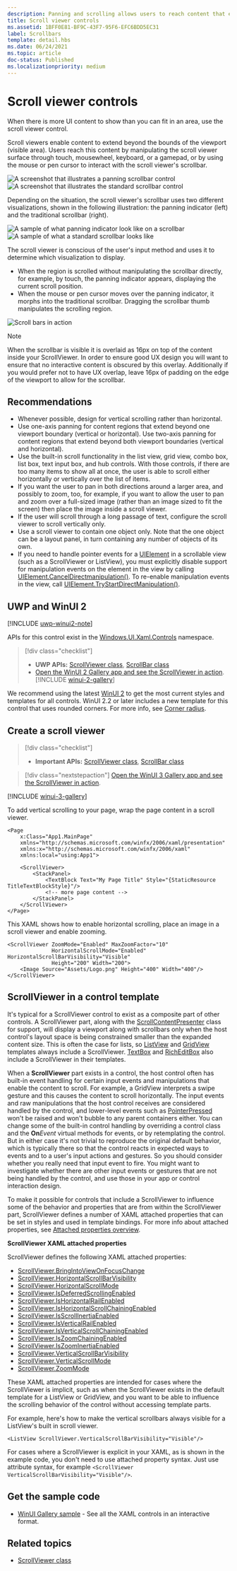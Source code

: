 ```yaml
---
description: Panning and scrolling allows users to reach content that extends beyond the bounds of the screen.
title: Scroll viewer controls
ms.assetid: 1BFF0E81-BF9C-43F7-95F6-EFC6BDD5EC31
label: Scrollbars
template: detail.hbs
ms.date: 06/24/2021
ms.topic: article
doc-status: Published
ms.localizationpriority: medium
---
```

# Scroll viewer controls

When there is more UI content to show than you can fit in an area, use the scroll viewer control.

Scroll viewers enable content to extend beyond the bounds of the viewport (visible area). Users reach this content by manipulating the scroll viewer surface through touch, mousewheel, keyboard, or a gamepad, or by using the mouse or pen cursor to interact with the scroll viewer's scrollbar.

![A screenshot that illustrates a panning scrollbar control](images/scrollbar-panning-1.png)
![A screenshot that illustrates the standard scrollbar control](images/scrollBar-standard-1.png)

Depending on the situation, the scroll viewer's scrollbar uses two different visualizations, shown in the following illustration: the panning indicator (left) and the traditional scrollbar (right).

![A sample of what panning indicator look like on a scrollbar](images/scrollbar-panning.png)
![A sample of what a standard scrollbar looks like](images/scrollbar-traditional.png)

The scroll viewer is conscious of the user's input method and uses it to determine which visualization to display.

* When the region is scrolled without manipulating the scrollbar directly, for example, by touch, the panning indicator appears, displaying the current scroll position.
* When the mouse or pen cursor moves over the panning indicator, it morphs into the traditional scrollbar.  Dragging the scrollbar thumb manipulates the scrolling region.

![Scroll bars in action](images/conscious-scroll.gif)

> [!NOTE]
> When the scrollbar is visible it is overlaid as 16px on top of the content inside your ScrollViewer. In order to ensure good UX design you will want to ensure that no interactive content is obscured by this overlay. Additionally if you would prefer not to have UX overlap, leave 16px of padding on the edge of the viewport to allow for the scrollbar.

## Recommendations

- Whenever possible, design for vertical scrolling rather than horizontal.
- Use one-axis panning for content regions that extend beyond one viewport boundary (vertical or horizontal). Use two-axis panning for content regions that extend beyond both viewport boundaries (vertical and horizontal).
- Use the built-in scroll functionality in the list view, grid view, combo box, list box, text input box, and hub controls. With those controls, if there are too many items to show all at once, the user is able to scroll either horizontally or vertically over the list of items.
- If you want the user to pan in both directions around a larger area, and possibly to zoom, too, for example, if you want to allow the user to pan and zoom over a full-sized image (rather than an image sized to fit the screen) then place the image inside a scroll viewer.
- If the user will scroll through a long passage of text, configure the scroll viewer to scroll vertically only.
- Use a scroll viewer to contain one object only. Note that the one object can be a layout panel, in turn containing any number of objects of its own.
- If you need to handle pointer events for a [UIElement](/windows/windows-app-sdk/api/winrt/microsoft.UI.Xaml.UIElement) in a scrollable view (such as a ScrollViewer or ListView), you must explicitly disable support for manipulation events on the element in the view by calling [UIElement.CancelDirectmanipulation()](/windows/windows-app-sdk/api/winrt/microsoft.ui.xaml.uielement.canceldirectmanipulations). To re-enable manipulation events in the view, call [UIElement.TryStartDirectManipulation()](/windows/windows-app-sdk/api/winrt/microsoft.ui.xaml.uielement.trystartdirectmanipulation).

## UWP and WinUI 2

[!INCLUDE [uwp-winui2-note](../../../includes/uwp-winui-2-note.md)]

APIs for this control exist in the [Windows.UI.Xaml.Controls](/uwp/api/Windows.UI.Xaml.Controls) namespace.

> [!div class="checklist"]
>
> - **UWP APIs:** [ScrollViewer class](/uwp/api/Windows.UI.Xaml.Controls.ScrollViewer), [ScrollBar class](/uwp/api/windows.ui.xaml.controls.primitives.scrollbar)
> - [Open the WinUI 2 Gallery app and see the ScrollViewer in action](winui2gallery:/item/ScrollViewer). [!INCLUDE [winui-2-gallery](../../../includes/winui-2-gallery.md)]

We recommend using the latest [WinUI 2](/windows/apps/winui/winui2/) to get the most current styles and templates for all controls. WinUI 2.2 or later includes a new template for this control that uses rounded corners. For more info, see [Corner radius](../style/rounded-corner.md).

## Create a scroll viewer

> [!div class="checklist"]
>
> - **Important APIs:** [ScrollViewer class](/windows/windows-app-sdk/api/winrt/microsoft.UI.Xaml.Controls.ScrollViewer), [ScrollBar class](/windows/windows-app-sdk/api/winrt/microsoft.ui.xaml.controls.primitives.scrollbar)

> [!div class="nextstepaction"]
> [Open the WinUI 3 Gallery app and see the ScrollViewer in action](winui3gallery:/item/ScrollViewer).

[!INCLUDE [winui-3-gallery](../../../includes/winui-3-gallery.md)]

To add vertical scrolling to your page, wrap the page content in a scroll viewer.

```xaml
<Page
    x:Class="App1.MainPage"
    xmlns="http://schemas.microsoft.com/winfx/2006/xaml/presentation"
    xmlns:x="http://schemas.microsoft.com/winfx/2006/xaml"
    xmlns:local="using:App1">

    <ScrollViewer>
        <StackPanel>
            <TextBlock Text="My Page Title" Style="{StaticResource TitleTextBlockStyle}"/>
            <!-- more page content -->
        </StackPanel>
    </ScrollViewer>
</Page>
```

This XAML shows how to enable horizontal scrolling, place an image in a scroll viewer and enable zooming.

```xaml
<ScrollViewer ZoomMode="Enabled" MaxZoomFactor="10"
              HorizontalScrollMode="Enabled" HorizontalScrollBarVisibility="Visible"
              Height="200" Width="200">
    <Image Source="Assets/Logo.png" Height="400" Width="400"/>
</ScrollViewer>
```

## ScrollViewer in a control template

It's typical for a ScrollViewer control to exist as a composite part of other controls. A ScrollViewer part, along with the [ScrollContentPresenter](/windows/windows-app-sdk/api/winrt/microsoft.UI.Xaml.Controls.ScrollContentPresenter) class for support, will display a viewport along with scrollbars only when the host control's layout space is being constrained smaller than the expanded content size. This is often the case for lists, so [ListView](/windows/windows-app-sdk/api/winrt/microsoft.UI.Xaml.Controls.ListView) and [GridView](/windows/windows-app-sdk/api/winrt/microsoft.UI.Xaml.Controls.GridView) templates always include a ScrollViewer. [TextBox](/windows/windows-app-sdk/api/winrt/microsoft.UI.Xaml.Controls.TextBox) and [RichEditBox](/windows/windows-app-sdk/api/winrt/microsoft.UI.Xaml.Controls.RichEditBox) also include a ScrollViewer in their templates.

When a **ScrollViewer** part exists in a control, the host control often has built-in event handling for certain input events and manipulations that enable the content to scroll. For example, a GridView interprets a swipe gesture and this causes the content to scroll horizontally. The input events and raw manipulations that the host control receives are considered handled by the control, and lower-level events such as [PointerPressed](/windows/windows-app-sdk/api/winrt/microsoft.ui.xaml.uielement.pointerpressed) won't be raised and won't bubble to any parent containers either. You can change some of the built-in control handling by overriding a control class and the **On**_Event_ virtual methods for events, or by retemplating the control. But in either case it's not trivial to reproduce the original default behavior, which is typically there so that the control reacts in expected ways to events and to a user's input actions and gestures. So you should consider whether you really need that input event to fire. You might want to investigate whether there are other input events or gestures that are not being handled by the control, and use those in your app or control interaction design.

To make it possible for controls that include a ScrollViewer to influence some of the behavior and properties that are from within the ScrollViewer part, ScrollViewer defines a number of XAML attached properties that can be set in styles and used in template bindings. For more info about attached properties, see [Attached properties overview](/windows/uwp/xaml-platform/attached-properties-overview).

**ScrollViewer XAML attached properties**

ScrollViewer defines the following XAML attached properties:

- [ScrollViewer.BringIntoViewOnFocusChange](/windows/windows-app-sdk/api/winrt/microsoft.ui.xaml.controls.scrollviewer.bringintoviewonfocuschange)
- [ScrollViewer.HorizontalScrollBarVisibility](/windows/windows-app-sdk/api/winrt/microsoft.ui.xaml.controls.scrollviewer.horizontalscrollbarvisibility)
- [ScrollViewer.HorizontalScrollMode](/windows/windows-app-sdk/api/winrt/microsoft.ui.xaml.controls.scrollviewer.horizontalscrollmode)
- [ScrollViewer.IsDeferredScrollingEnabled](/windows/windows-app-sdk/api/winrt/microsoft.ui.xaml.controls.scrollviewer.isdeferredscrollingenabled)
- [ScrollViewer.IsHorizontalRailEnabled](/windows/windows-app-sdk/api/winrt/microsoft.ui.xaml.controls.scrollviewer.ishorizontalrailenabled)
- [ScrollViewer.IsHorizontalScrollChainingEnabled](/windows/windows-app-sdk/api/winrt/microsoft.ui.xaml.controls.scrollviewer.ishorizontalscrollchainingenabled)
- [ScrollViewer.IsScrollInertiaEnabled](/windows/windows-app-sdk/api/winrt/microsoft.ui.xaml.controls.scrollviewer.isscrollinertiaenabled)
- [ScrollViewer.IsVerticalRailEnabled](/windows/windows-app-sdk/api/winrt/microsoft.ui.xaml.controls.scrollviewer.isverticalrailenabled)
- [ScrollViewer.IsVerticalScrollChainingEnabled](/windows/windows-app-sdk/api/winrt/microsoft.ui.xaml.controls.scrollviewer.isverticalscrollchainingenabled)
- [ScrollViewer.IsZoomChainingEnabled](/windows/windows-app-sdk/api/winrt/microsoft.ui.xaml.controls.scrollviewer.iszoominertiaenabled)
- [ScrollViewer.IsZoomInertiaEnabled](/windows/windows-app-sdk/api/winrt/microsoft.ui.xaml.controls.scrollviewer.iszoominertiaenabled)
- [ScrollViewer.VerticalScrollBarVisibility](/windows/windows-app-sdk/api/winrt/microsoft.ui.xaml.controls.scrollviewer.verticalscrollbarvisibilityproperty)
- [ScrollViewer.VerticalScrollMode](/windows/windows-app-sdk/api/winrt/microsoft.ui.xaml.controls.scrollviewer.verticalscrollmode)
- [ScrollViewer.ZoomMode](/windows/windows-app-sdk/api/winrt/microsoft.ui.xaml.controls.scrollviewer.zoommode)

These XAML attached properties are intended for cases where the ScrollViewer is implicit, such as when the ScrollViewer exists in the default template for a ListView or GridView, and you want to be able to influence the scrolling behavior of the control without accessing template parts.

For example, here's how to make the vertical scrollbars always visible for a ListView's built in scroll viewer.

```xaml
<ListView ScrollViewer.VerticalScrollBarVisibility="Visible"/>
```

For cases where a ScrollViewer is explicit in your XAML, as is shown in the example code, you don't need to use attached property syntax. Just use attribute syntax, for example `<ScrollViewer VerticalScrollBarVisibility="Visible"/>`.

## Get the sample code

- [WinUI Gallery sample](https://github.com/Microsoft/WinUI-Gallery) - See all the XAML controls in an interactive format.

## Related topics

* [ScrollViewer class](/windows/windows-app-sdk/api/winrt/microsoft.UI.Xaml.Controls.ScrollViewer)
